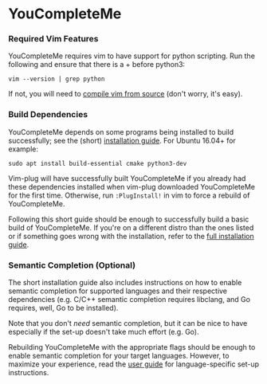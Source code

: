 # YouCompleteMe

### Required Vim Features

YouCompleteMe requires vim to have support for python scripting. Run the
following and ensure that there is a + before python3:

```
vim --version | grep python
```

If not, you will need to [compile vim from
source](https://github.com/Valloric/YouCompleteMe/wiki/Building-Vim-from-source)
(don't worry, it's easy).

### Build Dependencies

YouCompleteMe depends on some programs being installed to build successfully;
see the (short) [installation
guide](https://github.com/ycm-core/YouCompleteMe#linux-64-bit). For Ubuntu
16.04+ for example:

```
sudo apt install build-essential cmake python3-dev
```

Vim-plug will have successfully built YouCompleteMe if you already had these
dependencies installed when vim-plug downloaded YouCompleteMe for the first
time. Otherwise, run `:PlugInstall!` in vim to force a rebuild of
YouCompleteMe.

Following this short guide should be enough to successfully build a basic build
of YouCompleteMe. If you're on a different distro than the ones listed or if
something goes wrong with the installation, refer to the [full installation
guide](https://github.com/Valloric/YouCompleteMe#full-installation-guide).

### Semantic Completion (Optional)

The short installation guide also includes instructions on how to enable
semantic completion for supported languages and their respective dependencies
(e.g. C/C++ semantic completion requires libclang, and Go requires, well, Go to
be installed).

Note that you don't _need_ semantic completion, but it can be nice to have
especially if the set-up doesn't take much effort (e.g. Go).

Rebuilding YouCompleteMe with the appropriate flags should be enough to enable
semantic completion for your target languages. However, to maximize your
experience, read the [user
guide](https://github.com/Valloric/YouCompleteMe#user-guide) for
language-specific set-up instructions.
